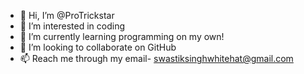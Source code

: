 - 👋 Hi, I’m @ProTrickstar
- 👀 I’m interested in coding 
- 🌱 I’m currently learning programming on my own!
- 💞️ I’m looking to collaborate on GitHub
- 📫 Reach me through my email- swastiksinghwhitehat@gmail.com

<!---
ProTrickstar/ProTrickstar is a ✨ special ✨ repository because its `README.md` (this file) appears on your GitHub profile.
You can click the Preview link to take a look at your changes.
--->
